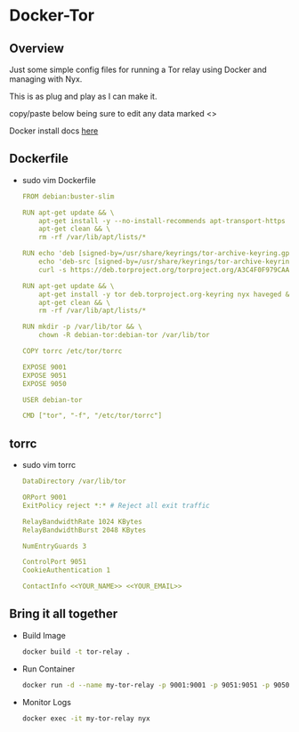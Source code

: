 # Docker-Tor

## Overview

Just some simple config files for running a Tor relay using Docker and managing with Nyx. 

This is as plug and play as I can make it.

copy/paste below being sure to edit any data marked <<like-this>>

Docker install docs [here](https://docs.docker.com/engine/install/)

## Dockerfile

- sudo vim Dockerfile
  ```yaml
  FROM debian:buster-slim

  RUN apt-get update && \
      apt-get install -y --no-install-recommends apt-transport-https gnupg2 curl ca-certificates && \
      apt-get clean && \
      rm -rf /var/lib/apt/lists/*
  
  RUN echo 'deb [signed-by=/usr/share/keyrings/tor-archive-keyring.gpg] https://deb.torproject.org/torproject.org buster main' > /etc/apt/sources.list.d/tor.list && \
      echo 'deb-src [signed-by=/usr/share/keyrings/tor-archive-keyring.gpg] https://deb.torproject.org/torproject.org buster main' >> /etc/apt/sources.list.d/tor.list && \
      curl -s https://deb.torproject.org/torproject.org/A3C4F0F979CAA22CDBA8F512EE8CBC9E886DDD89.asc | gpg --dearmor | tee /usr/share/keyrings/tor-archive-keyring.gpg >/dev/null
  
  RUN apt-get update && \
      apt-get install -y tor deb.torproject.org-keyring nyx haveged && \
      apt-get clean && \
      rm -rf /var/lib/apt/lists/*
  
  RUN mkdir -p /var/lib/tor && \
      chown -R debian-tor:debian-tor /var/lib/tor
  
  COPY torrc /etc/tor/torrc
  
  EXPOSE 9001
  EXPOSE 9051
  EXPOSE 9050
  
  USER debian-tor
  
  CMD ["tor", "-f", "/etc/tor/torrc"]

## torrc

- sudo vim torrc
  ```yaml
  DataDirectory /var/lib/tor

  ORPort 9001
  ExitPolicy reject *:* # Reject all exit traffic
  
  RelayBandwidthRate 1024 KBytes
  RelayBandwidthBurst 2048 KBytes
  
  NumEntryGuards 3
  
  ControlPort 9051
  CookieAuthentication 1
  
  ContactInfo <<YOUR_NAME>> <<YOUR_EMAIL>>

## Bring it all together

- Build Image
  ```bash
  docker build -t tor-relay .

- Run Container
  ```bash
  docker run -d --name my-tor-relay -p 9001:9001 -p 9051:9051 -p 9050:9050 tor-relay

- Monitor Logs
  ```bash
  docker exec -it my-tor-relay nyx
    
